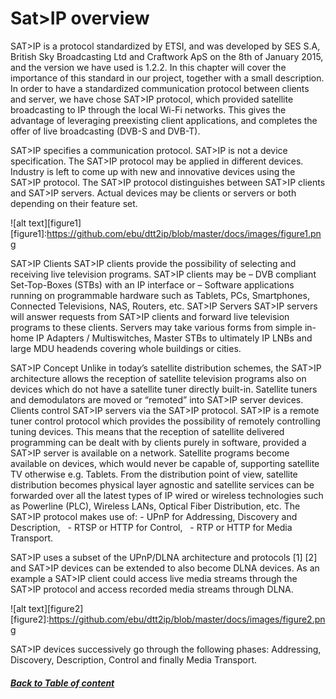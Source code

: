 # Sat>IP overview

SAT>IP is a protocol standardized by ETSI, and was developed by SES S.A, British Sky Broadcasting Ltd and Craftwork ApS on the 8th of January 2015, and the version we have used is 1.2.2. In this chapter will cover the importance of this standard in our project, together with a small description.
In order to have a standardized communication protocol between clients and server, we have chose SAT>IP protocol, which provided satellite broadcasting to IP through the local Wi-Fi networks. This gives the advantage of leveraging preexisting client applications, and completes the offer of live broadcasting  (DVB-S and DVB-T).

SAT>IP specifies a communication protocol. SAT>IP is not a device specification. The SAT>IP protocol may be applied in different devices. Industry is left to come up with new and innovative devices using the SAT>IP protocol. 
The SAT>IP protocol distinguishes between SAT>IP clients and SAT>IP servers. Actual devices may be clients or servers or both depending on their feature set. 

![alt text][figure1]
[figure1]:https://github.com/ebu/dtt2ip/blob/master/docs/images/figure1.png

SAT>IP Clients 
SAT>IP clients provide the possibility of selecting and receiving live television programs. SAT>IP clients may be – DVB compliant Set-Top-Boxes (STBs) with an IP interface or – Software applications running on programmable hardware such as Tablets, PCs, Smartphones, Connected Televisions, NAS, Routers, etc. 
SAT>IP Servers 
SAT>IP servers will answer requests from SAT>IP clients and forward live television programs to these clients. Servers may take various forms from simple in-home IP Adapters / Multiswitches, Master STBs to ultimately IP LNBs and large MDU headends covering whole buildings or cities. 

SAT>IP Concept
Unlike in today’s satellite distribution schemes, the SAT>IP architecture allows the reception of satellite television programs also on devices which do not have a satellite tuner directly built-in. Satellite tuners and demodulators are moved or “remoted” into SAT>IP server devices. Clients control SAT>IP servers via the SAT>IP protocol. SAT>IP is a remote tuner control protocol which provides the possibility of remotely controlling tuning devices. 
This means that the reception of satellite delivered programming can be dealt with by clients purely in software, provided a SAT>IP server is available on a network. Satellite programs become available on devices, which would never be capable of, supporting satellite TV otherwise e.g. Tablets. 
From the distribution point of view, satellite distribution becomes physical layer agnostic and satellite services can be forwarded over all the latest types of IP wired or wireless technologies such as Powerline (PLC), Wireless LANs, Optical Fiber Distribution, etc. 
The SAT>IP protocol makes use of: 
		-  UPnP for Addressing, Discovery and Description,  
		-  RTSP or HTTP for Control,  
		-  RTP or HTTP for Media Transport.  

SAT>IP uses a subset of the UPnP/DLNA architecture and protocols [1] [2] and SAT>IP devices can be extended to also become DLNA devices. As an example a SAT>IP client could access live media streams through the SAT>IP protocol and access recorded media streams through DLNA. 

![alt text][figure2]
[figure2]:https://github.com/ebu/dtt2ip/blob/master/docs/images/figure2.png

SAT>IP devices successively go through the following phases: Addressing, Discovery, Description, Control and finally Media Transport. 
##### [Back to Table of content](README.md)
